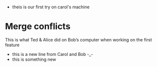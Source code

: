 * theis is our first try on carol's machine
# Merge conflicts
This is what Ted & Alice did on Bob’s computer when working on the first feature
* this is a new line from Carol and Bob -_-
* this is something new